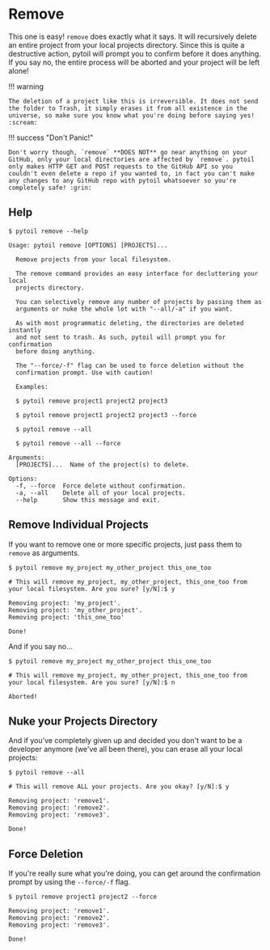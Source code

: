 # Remove

This one is easy! `remove` does exactly what it says. It will recursively delete an entire project from your local projects directory. Since this is quite a destructive action, pytoil will prompt you to confirm before it does anything. If you say no, the entire process will be aborted and your project will be left alone!

!!! warning

    The deletion of a project like this is irreversible. It does not send the folder to Trash, it simply erases it from all existence in the universe, so make sure you know what you're doing before saying yes! :scream:

!!! success "Don't Panic!"

    Don't worry though, `remove` **DOES NOT** go near anything on your GitHub, only your local directories are affected by `remove`. pytoil only makes HTTP GET and POST requests to the GitHub API so you couldn't even delete a repo if you wanted to, in fact you can't make any changes to any GitHub repo with pytoil whatsoever so you're completely safe! :grin:

## Help

<div class="termy">

```console
$ pytoil remove --help

Usage: pytoil remove [OPTIONS] [PROJECTS]...

  Remove projects from your local filesystem.

  The remove command provides an easy interface for decluttering your local
  projects directory.

  You can selectively remove any number of projects by passing them as
  arguments or nuke the whole lot with "--all/-a" if you want.

  As with most programmatic deleting, the directories are deleted instantly
  and not sent to trash. As such, pytoil will prompt you for confirmation
  before doing anything.

  The "--force/-f" flag can be used to force deletion without the
  confirmation prompt. Use with caution!

  Examples:

  $ pytoil remove project1 project2 project3

  $ pytoil remove project1 project2 project3 --force

  $ pytoil remove --all

  $ pytoil remove --all --force

Arguments:
  [PROJECTS]...  Name of the project(s) to delete.

Options:
  -f, --force  Force delete without confirmation.
  -a, --all    Delete all of your local projects.
  --help       Show this message and exit.

```

</div>

## Remove Individual Projects

If you want to remove one or more specific projects, just pass them to `remove` as arguments.

<div class="termy">

```console
$ pytoil remove my_project my_other_project this_one_too

# This will remove my_project, my_other_project, this_one_too from your local filesystem. Are you sure? [y/N]:$ y

Removing project: 'my_project'.
Removing project: 'my_other_project'.
Removing project: 'this_one_too'

Done!
```

</div>

And if you say no...

<div class="termy">

```console
$ pytoil remove my_project my_other_project this_one_too

# This will remove my_project, my_other_project, this_one_too from your local filesystem. Are you sure? [y/N]:$ n

Aborted!
```

</div>

## Nuke your Projects Directory

And if you've completely given up and decided you don't want to be a developer anymore (we've all been there), you can erase all your local projects:

<div class="termy">

```console
$ pytoil remove --all

# This will remove ALL your projects. Are you okay? [y/N]:$ y

Removing project: 'remove1'.
Removing project: 'remove2'.
Removing project: 'remove3'.

Done!
```

</div>

## Force Deletion

If you're really sure what you're doing, you can get around the confirmation prompt by using the `--force/-f` flag.

<div class="termy">

```console
$ pytoil remove project1 project2 --force

Removing project: 'remove1'.
Removing project: 'remove2'.
Removing project: 'remove3'.

Done!
```

</div>
